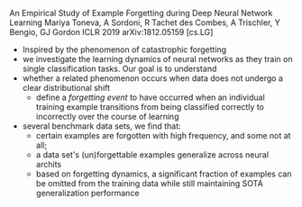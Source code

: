 An Empirical Study of Example Forgetting during Deep Neural Network Learning
Mariya Toneva, A Sordoni, R Tachet des Combes, A Trischler, Y Bengio, GJ Gordon
ICLR 2019 arXiv:1812.05159 [cs.LG]

* Inspired by the phenomenon of catastrophic forgetting
* we investigate the learning dynamics of neural networks as they train on
  single classification tasks. Our goal is to understand
* whether a related phenomenon occurs when data does not undergo a clear
  distributional shift
  * define a _forgetting event_ to have occurred when
    an individual training example transitions from being classified correctly
    to incorrectly over the course of learning
* several benchmark data sets, we find that:
  * certain examples are forgotten with high frequency, and some not at all;
  * a data set's (un)forgettable examples generalize across neural archits
  * based on forgetting dynamics,
    a significant fraction of examples can be omitted from the training data
    while still maintaining SOTA generalization performance

